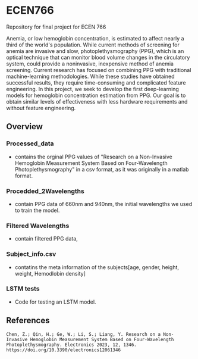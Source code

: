 # ECEN766

Repository for final project for ECEN 766

  Anemia, or low hemoglobin concentration, is estimated to affect nearly a third of the world's population. While current methods of screening for anemia are invasive and slow, photoplethysmography (PPG), which is an optical technique that can monitor blood volume changes in the circulatory system, could provide a noninvasive, inexpensive method of anemia screening. Current research has focused on combining PPG with traditional machine-learning methodologies. While these studies have obtained successful results, they require time-consuming and complicated feature engineering. In this project, we seek to develop the first deep-learning models for hemoglobin concentration estimation from PPG. Our goal is to obtain similar levels of effectiveness with less hardware requirements and without feature engineering.

## Overview

### Processed_data 
- contains the orginal PPG values of "Research on a Non-Invasive Hemoglobin Measurement System Based on Four-Wavelength Photoplethysmography" in a csv format, as it was originally in a matlab format.     
    
### Procedded_2Wavelengths
- contain PPG data of 660nm and 940nm, the initial wavelengths we used to train the model. 

### Filtered Wavelengths 
- contain filtered PPG data, 

### Subject_info.csv 
- contatins the meta information of the subjects[age, gender, height, weight, Hemodlobin density]

### LSTM tests
- Code for testing an LSTM model.

## References

    Chen, Z.; Qin, H.; Ge, W.; Li, S.; Liang, Y. Research on a Non-Invasive Hemoglobin Measurement System Based on Four-Wavelength Photoplethysmography. Electronics 2023, 12, 1346. https://doi.org/10.3390/electronics12061346


  
